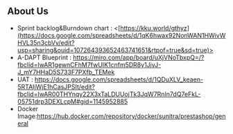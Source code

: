 ## About Us
- Sprint backlog&Burndown chart : <[https://kku.world/gthyz](https://docs.google.com/spreadsheets/d/1qK6hwax92NonWAN1HWivWHVL35n3cbVv/edit?usp=sharing&ouid=107264393652463741651&rtpof=true&sd=true)>
- A-DAPT Blueprint : <https://miro.com/app/board/uXjVNoTbxpQ=/?fbclid=IwAR1gewnCFhM7fwUIK1cnfm5DR8y1JjvJ-J_mY7HHaD5S733F7PXfb_TEMek>
- UAT : <https://docs.google.com/spreadsheets/d/1QDuXLV_keaen-5RTAIjWjE1hCasJPSIt/edit?fbclid=IwAR00THYnqy22X3xTaLDUUojTk3JqW7RnIn7dQ7eFkL-05751drp3DEXLcpM#gid=1145952885>
- Docker Image:<https://hub.docker.com/repository/docker/sunitra/prestashop/general>
